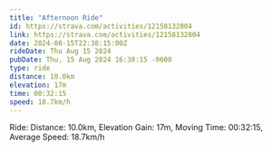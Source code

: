 ```yaml
---
title: "Afternoon Ride"
id: https://strava.com/activities/12158132804
link: https://strava.com/activities/12158132804
date: 2024-08-15T22:38:15:00Z
rideDate: Thu Aug 15 2024
pubDate: Thu, 15 Aug 2024 16:38:15 -0600
type: ride
distance: 10.0km
elevation: 17m
time: 00:32:15
speed: 18.7km/h
---
```

Ride: Distance: 10.0km, Elevation Gain: 17m, Moving Time: 00:32:15, Average Speed: 18.7km/h